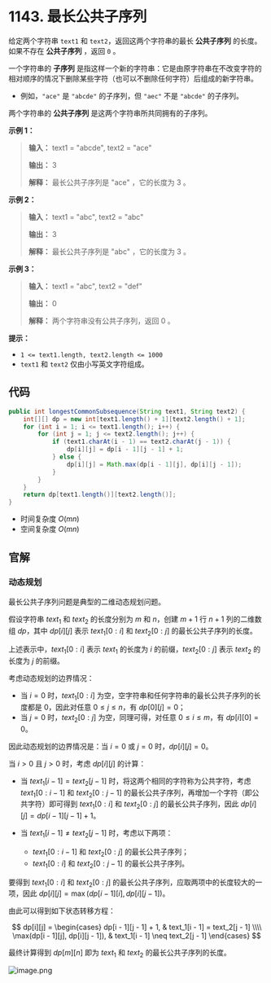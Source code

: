 # 1143. 最长公共子序列

给定两个字符串 `text1` 和 `text2`，返回这两个字符串的最长 **公共子序列**  的长度。如果不存在 **公共子序列**  ，返回 `0` 。

一个字符串的 **子序列**  是指这样一个新的字符串：它是由原字符串在不改变字符的相对顺序的情况下删除某些字符（也可以不删除任何字符）后组成的新字符串。

*   例如，`"ace"` 是 `"abcde"` 的子序列，但 `"aec"` 不是 `"abcde"` 的子序列。

两个字符串的 **公共子序列**  是这两个字符串所共同拥有的子序列。

**示例 1：** 

> **输入：** text1 = "abcde", text2 = "ace" 
>
> **输出：** 3
>
> **解释：** 最长公共子序列是 "ace" ，它的长度为 3 。

**示例 2：** 

> **输入：** text1 = "abc", text2 = "abc"
>
> **输出：** 3
>
> **解释：** 最长公共子序列是 "abc" ，它的长度为 3 。

**示例 3：** 

> **输入：** text1 = "abc", text2 = "def"
>
> **输出：** 0
>
> **解释：** 两个字符串没有公共子序列，返回 0 。

**提示：** 

*   `1 <= text1.length, text2.length <= 1000`
*   `text1` 和 `text2` 仅由小写英文字符组成。

## 代码

```java
public int longestCommonSubsequence(String text1, String text2) {
    int[][] dp = new int[text1.length() + 1][text2.length() + 1];
    for (int i = 1; i <= text1.length(); i++) {
        for (int j = 1; j <= text2.length(); j++) {
            if (text1.charAt(i - 1) == text2.charAt(j - 1)) {
                dp[i][j] = dp[i - 1][j - 1] + 1;
            } else {
                dp[i][j] = Math.max(dp[i - 1][j], dp[i][j - 1]);
            }
        }
    }
    return dp[text1.length()][text2.length()];
}
```

- 时间复杂度 $O(mn)$
- 空间复杂度 $O(mn)$

## 官解

### 动态规划

最长公共子序列问题是典型的二维动态规划问题。

假设字符串 $text_1$ 和 $text_2$ 的长度分别为 $m$ 和 $n$，创建 $m + 1$ 行 $n + 1$ 列的二维数组 $dp$，其中 $dp[i][j]$ 表示 $text_1[0 : i]$ 和 $text_2[0 : j]$ 的最长公共子序列的长度。

上述表示中，$text_1[0 : i]$ 表示 $text_1$ 的长度为 $i$ 的前缀，$text_2[0 : j]$ 表示 $text_2$ 的长度为 $j$ 的前缀。

考虑动态规划的边界情况：

- 当 $i = 0$ 时，$text_1[0 : i]$ 为空，空字符串和任何字符串的最长公共子序列的长度都是 0，因此对任意 $0 \leq j \leq n$，有 $dp[0][j] = 0$；
- 当 $j = 0$ 时，$text_2[0 : j]$ 为空，同理可得，对任意 $0 \leq i \leq m$，有 $dp[i][0] = 0$。

因此动态规划的边界情况是：当 $i = 0$ 或 $j = 0$ 时，$dp[i][j] = 0$。

当 $i > 0$ 且 $j > 0$ 时，考虑 $dp[i][j]$ 的计算：

- 当 $text_1[i - 1] = text_2[j - 1]$ 时，将这两个相同的字符称为公共字符，考虑 $text_1[0 : i - 1]$ 和 $text_2[0 : j - 1]$ 的最长公共子序列，再增加一个字符（即公共字符）即可得到 $text_1[0 : i]$ 和 $text_2[0 : j]$ 的最长公共子序列，因此 $dp[i][j] = dp[i - 1][j - 1] + 1$。

- 当 $text_1[i - 1] \neq text_2[j - 1]$ 时，考虑以下两项：
  - $text_1[0 : i - 1]$ 和 $text_2[0 : j]$ 的最长公共子序列；
  - $text_1[0 : i]$ 和 $text_2[0 : j - 1]$ 的最长公共子序列。

要得到 $text_1[0 : i]$ 和 $text_2[0 : j]$ 的最长公共子序列，应取两项中的长度较大的一项，因此 $dp[i][j] = \max(dp[i - 1][i], dp[i][j - 1])$。

由此可以得到如下状态转移方程：

$$
dp[i][j] = 
\begin{cases} 
dp[i - 1][j - 1] + 1, & text_1[i - 1] = text_2[j - 1] \\\\
\max(dp[i - 1][j], dp[i][j - 1]), & text_1[i - 1] \neq text_2[j - 1]
\end{cases}
$$

最终计算得到 $dp[m][n]$ 即为 $text_1$ 和 $text_2$ 的最长公共子序列的长度。

![image.png](http://public.file.lvshuhuai.cn/images\1617411822-KhEKGw-image.png)